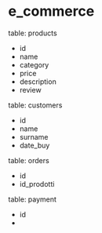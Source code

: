 # e_commerce

table: products
- id 
- name
- category
- price
- description
- review


table: customers
- id 
- name 
- surname 
- date_buy


table: orders
- id 
- id_prodotti 


table: payment
- id
- 